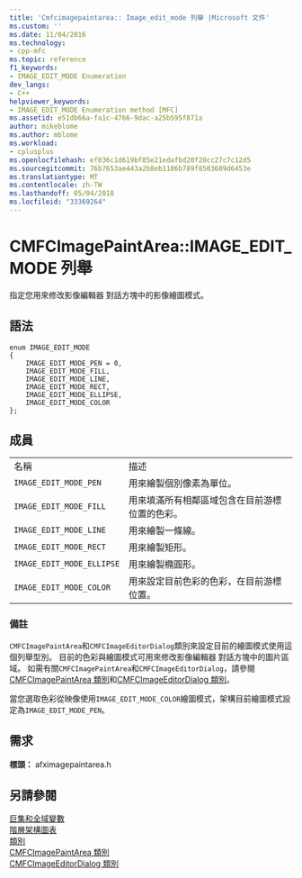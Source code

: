 ```yaml
---
title: 'Cmfcimagepaintarea:: Image_edit_mode 列舉 |Microsoft 文件'
ms.custom: ''
ms.date: 11/04/2016
ms.technology:
- cpp-mfc
ms.topic: reference
f1_keywords:
- IMAGE_EDIT_MODE Enumeration
dev_langs:
- C++
helpviewer_keywords:
- IMAGE_EDIT_MODE Enumeration method [MFC]
ms.assetid: e51db66a-fa1c-4766-9dac-a25b595f871a
author: mikeblome
ms.author: mblome
ms.workload:
- cplusplus
ms.openlocfilehash: ef036c1d619bf85e21edafbd20f20cc27c7c12d5
ms.sourcegitcommit: 76b7653ae443a2b8eb1186b789f8503609d6453e
ms.translationtype: MT
ms.contentlocale: zh-TW
ms.lasthandoff: 05/04/2018
ms.locfileid: "33369264"
---
```

# <a name="cmfcimagepaintareaimageeditmode-enumeration"></a>CMFCImagePaintArea::IMAGE_EDIT_MODE 列舉
指定您用來修改影像編輯器 對話方塊中的影像繪圖模式。  
  
## <a name="syntax"></a>語法  
  
```  
enum IMAGE_EDIT_MODE  
{  
    IMAGE_EDIT_MODE_PEN = 0,  
    IMAGE_EDIT_MODE_FILL, 
    IMAGE_EDIT_MODE_LINE, 
    IMAGE_EDIT_MODE_RECT, 
    IMAGE_EDIT_MODE_ELLIPSE, 
    IMAGE_EDIT_MODE_COLOR 
};  
```  
  
## <a name="members"></a>成員  
  
|||  
|-|-|  
|名稱|描述|  
|`IMAGE_EDIT_MODE_PEN`|用來繪製個別像素為單位。|  
|`IMAGE_EDIT_MODE_FILL`|用來填滿所有相鄰區域包含在目前游標位置的色彩。|  
|`IMAGE_EDIT_MODE_LINE`|用來繪製一條線。|  
|`IMAGE_EDIT_MODE_RECT`|用來繪製矩形。|  
|`IMAGE_EDIT_MODE_ELLIPSE`|用來繪製橢圓形。|  
|`IMAGE_EDIT_MODE_COLOR`|用來設定目前色彩的色彩，在目前游標位置。|  
  
### <a name="remarks"></a>備註  
 `CMFCImagePaintArea`和`CMFCImageEditorDialog`類別來設定目前的繪圖模式使用這個列舉型別。 目前的色彩與繪圖模式可用來修改影像編輯器 對話方塊中的圖片區域。 如需有關`CMFCImagePaintArea`和`CMFCImageEditorDialog`，請參閱[CMFCImagePaintArea 類別](../../mfc/reference/cmfcimagepaintarea-class.md)和[CMFCImageEditorDialog 類別](../../mfc/reference/cmfcimageeditordialog-class.md)。  
  
 當您選取色彩從映像使用`IMAGE_EDIT_MODE_COLOR`繪圖模式，架構目前繪圖模式設定為`IMAGE_EDIT_MODE_PEN`。  
  
## <a name="requirements"></a>需求  
 **標頭：** afximagepaintarea.h  
  
## <a name="see-also"></a>另請參閱  
 [巨集和全域變數](../../mfc/reference/mfc-macros-and-globals.md)   
 [階層架構圖表](../../mfc/hierarchy-chart.md)   
 [類別](../../mfc/reference/mfc-classes.md)   
 [CMFCImagePaintArea 類別](../../mfc/reference/cmfcimagepaintarea-class.md)   
 [CMFCImageEditorDialog 類別](../../mfc/reference/cmfcimageeditordialog-class.md)
